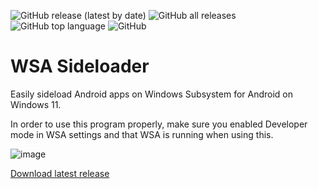 ![GitHub release (latest by date)](https://img.shields.io/github/v/release/infinitepower18/wsa-sideloader)
![GitHub all releases](https://img.shields.io/github/downloads/infinitepower18/wsa-sideloader/total)
![GitHub top language](https://img.shields.io/github/languages/top/infinitepower18/wsa-sideloader)
![GitHub](https://img.shields.io/github/license/infinitepower18/wsa-sideloader)

# WSA Sideloader
Easily sideload Android apps on Windows Subsystem for Android on Windows 11.

In order to use this program properly, make sure you enabled Developer mode in WSA settings and that WSA is running when using this.

![image](https://user-images.githubusercontent.com/44692189/154756555-4eeb02a1-cc41-48a4-9577-1a6eea8aad87.png)

[Download latest release](https://github.com/infinitepower18/WSA-Sideloader/releases/latest)
